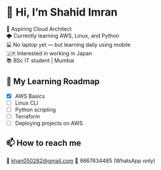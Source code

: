 # 👋 Hi, I’m Shahid Imran
🎯 Aspiring Cloud Architect  
🌩️ Currently learning AWS, Linux, and Python  
💻 No laptop yet — but learning daily using mobile  
🇯🇵 Interested in working in Japan  
📚 BSc IT student | Mumbai

## 🚀 My Learning Roadmap
- [x] AWS Basics
- [ ] Linux CLI
- [ ] Python scripting
- [ ] Terraform
- [ ] Deploying projects on AWS

## 📫 How to reach me
📧 khan050282@gmail.com
📱 9867634485 (WhatsApp only)

<!--
**shahidcloud/Shahidcloud** is a ✨ _special_ ✨ repository because its `README.md` (this file) appears on your GitHub profile.

Here are some ideas to get you started:

- 🔭 I’m currently working on ...
- 🌱 I’m currently learning ...
- 👯 I’m looking to collaborate on ...
- 🤔 I’m looking for help with ...
- 💬 Ask me about ...
- 📫 How to reach me: ...
- 😄 Pronouns: ...
- ⚡ Fun fact: ...
-->
